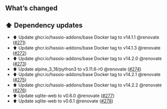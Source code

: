 ## What’s changed

## ⬆️ Dependency updates

- ⬆️ Update ghcr.io/hassio-addons/base Docker tag to v14.1.1 @renovate ([#271](https://github.com/hassio-addons/addon-sqlite-web/pull/271))
- ⬆️ Update ghcr.io/hassio-addons/base Docker tag to v14.1.3 @renovate ([#272](https://github.com/hassio-addons/addon-sqlite-web/pull/272))
- ⬆️ Update ghcr.io/hassio-addons/base Docker tag to v14.2.0 @renovate ([#273](https://github.com/hassio-addons/addon-sqlite-web/pull/273))
- ⬆️ Update alpine_3_18/python3 to v3.11.6-r0 @renovate ([#274](https://github.com/hassio-addons/addon-sqlite-web/pull/274))
- ⬆️ Update ghcr.io/hassio-addons/base Docker tag to v14.2.1 @renovate ([#275](https://github.com/hassio-addons/addon-sqlite-web/pull/275))
- ⬆️ Update ghcr.io/hassio-addons/base Docker tag to v14.2.2 @renovate ([#276](https://github.com/hassio-addons/addon-sqlite-web/pull/276))
- ⬆️ Update sqlite-web to v0.6.0 @renovate ([#277](https://github.com/hassio-addons/addon-sqlite-web/pull/277))
- ⬆️ Update sqlite-web to v0.6.1 @renovate ([#278](https://github.com/hassio-addons/addon-sqlite-web/pull/278))
